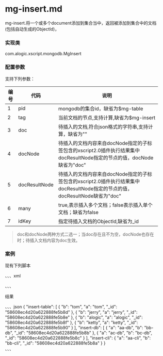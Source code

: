 mg-insert.md
=======

mg-insert.将一个或多个document添加到集合当中，返回被添加到集合中的文档(包括自动生成的ObjectId)，

### 实现类

com.alogic.xscript.mongodb.MgInsert

### 配置参数

支持下列参数：

| 编号 | 代码 | 说明 |
| ---- | ---- | ---- |
| 1 | pid | mongodb的集合id，缺省为$mg-table |
| 2 | tag | 当前文档的节点,支持计算,缺省为$mg-insert |
| 3 | doc | 待插入的文档,符合json格式的字符串,支持计算，缺省为""|
| 4 | docNode | 待插入的文档内容来自docNode指定的子标签包含的xscript2.0插件执行结果集中docResultNode指定的节点的值，docNode缺省为"doc"|
| 5 | docResultNode |  待插入的文档内容来自docNode指定的子标签包含的xscript2.0插件执行结果集中docResultNode指定的节点的值，docResultNode缺省为"doc"|
| 6 | many | true,表示插入多个文档；false表示插入单个文档；缺省为false |
| 7 | idKey | 指定待插入文档的ObjectId,缺省为_id |

>doc和docNode两种方式二选一；当doc存在且不为空，docNode也存在时；待插入文档内容为doc生效。

### 案例

现有下列脚本

、、、xml
<script>
	<using xmlTag = "mg-cli" module="com.alogic.xscript.mongodb.MgClient"/>
	<using xmlTag = "mg-db" module="com.alogic.xscript.mongodb.MgDB"/>
	<using xmlTag = "mg-table" module="com.alogic.xscript.mongodb.MgTable"/>
	
 	<mg-cli cli="globalMongoDBClientPool">
		<mg-db db="demo">
			<mg-table table="test" >
				<mg-insert tag="insert-cli" many="false" doc="{ &quot;a&quot;: &quot;aa-cli&quot;, &quot;b&quot;: &quot;bb-cli&quot;}">
				</mg-insert>
			</mg-table>
		</mg-db>
	</mg-cli>
	
	

	<mg-db cli="globalMongoDBClientPool" db="demo">
		<mg-table table="test" >
			<mg-insert tag="insert-db" many="true" doc="[{ &quot;a&quot;: &quot;aa-db&quot;, &quot;b&quot;: &quot;bb-db&quot;},{ &quot;a&quot;: &quot;ac-db&quot;, &quot;b&quot;: &quot;bc-db&quot;}]">
			</mg-insert>
		</mg-table>
	</mg-db>

	
	
	<mg-table cli="globalMongoDBClientPool" db="demo" table="test" >
		<mg-insert tag="insert-table" many="true" docNode="doc" docResultNode="doc">
				<!-- 子指令里取内容 -->
			<doc>
				<set id="array" value="tom;jerry;alogic;ketty"/>
				<array tag="doc">			
                    <foreach in="${array}">
                            <array-item>
                                    <get id="a" value="${$value}"/>
                                    <get id="b" value="${$value}"/>
                            </array-item>
                    </foreach>
            </array>
			</doc>
		</mg-insert>
	</mg-table>
	
</script>
、、、  

结果

、、、json
	{
    "insert-table": [
        {
            "b": "tom", 
            "a": "tom", 
            "_id": "58608ec4d20a622888fe5b8d"
        }, 
        {
            "b": "jerry", 
            "a": "jerry", 
            "_id": "58608ec4d20a622888fe5b8e"
        }, 
        {
            "b": "alogic", 
            "a": "alogic", 
            "_id": "58608ec4d20a622888fe5b8f"
        }, 
        {
            "b": "ketty", 
            "a": "ketty", 
            "_id": "58608ec4d20a622888fe5b90"
        }
    ], 
    "insert-db": [
        {
            "a": "aa-db", 
            "b": "bb-db", 
            "_id": "58608ec4d20a622888fe5b8b"
        }, 
        {
            "a": "ac-db", 
            "b": "bc-db", 
            "_id": "58608ec4d20a622888fe5b8c"
        }
    ], 
    "insert-cli": {
        "a": "aa-cli", 
        "b": "bb-cli", 
        "_id": "58608ec4d20a622888fe5b8a"
    }
}	
、、、
